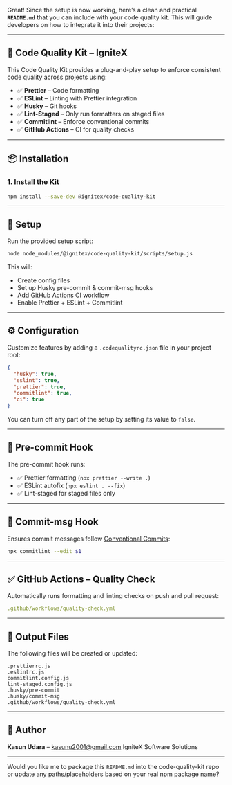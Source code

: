 Great! Since the setup is now working, here’s a clean and practical **`README.md`** that you can include with your code quality kit. This will guide developers on how to integrate it into their projects:

---

## 🔧 Code Quality Kit – IgniteX

This Code Quality Kit provides a plug-and-play setup to enforce consistent code quality across projects using:

* ✅ **Prettier** – Code formatting
* ✅ **ESLint** – Linting with Prettier integration
* ✅ **Husky** – Git hooks
* ✅ **Lint-Staged** – Only run formatters on staged files
* ✅ **Commitlint** – Enforce conventional commits
* ✅ **GitHub Actions** – CI for quality checks

---

## 📦 Installation

### 1. Install the Kit

```bash
npm install --save-dev @ignitex/code-quality-kit
```

---

## 🚀 Setup

Run the provided setup script:

```bash
node node_modules/@ignitex/code-quality-kit/scripts/setup.js
```

This will:

* Create config files
* Set up Husky pre-commit & commit-msg hooks
* Add GitHub Actions CI workflow
* Enable Prettier + ESLint + Commitlint

---

## ⚙️ Configuration

Customize features by adding a `.codequalityrc.json` file in your project root:

```json
{
  "husky": true,
  "eslint": true,
  "prettier": true,
  "commitlint": true,
  "ci": true
}
```

You can turn off any part of the setup by setting its value to `false`.

---

## 🧪 Pre-commit Hook

The pre-commit hook runs:

* ✅ Prettier formatting (`npx prettier --write .`)
* ✅ ESLint autofix (`npx eslint . --fix`)
* ✅ Lint-staged for staged files only

---

## 🧪 Commit-msg Hook

Ensures commit messages follow [Conventional Commits](https://www.conventionalcommits.org/):

```bash
npx commitlint --edit $1
```

---

## ✅ GitHub Actions – Quality Check

Automatically runs formatting and linting checks on push and pull request:

```yaml
.github/workflows/quality-check.yml
```

---

## 📁 Output Files

The following files will be created or updated:

```
.prettierrc.js
.eslintrc.js
commitlint.config.js
lint-staged.config.js
.husky/pre-commit
.husky/commit-msg
.github/workflows/quality-check.yml
```

---

## 👥 Author

**Kasun Udara** – [kasunu2001@gmail.com](mailto:kasunu2001@gmail.com)
IgniteX Software Solutions

---

Would you like me to package this `README.md` into the code-quality-kit repo or update any paths/placeholders based on your real npm package name?
